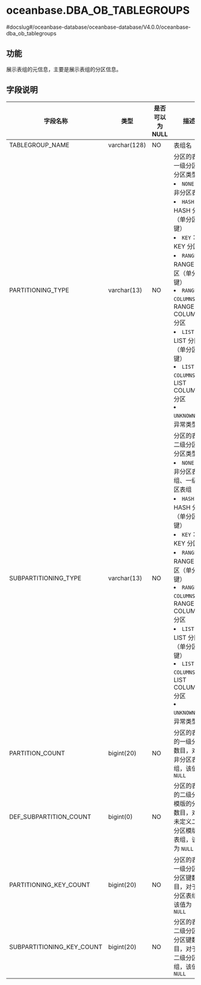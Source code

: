 oceanbase.DBA_OB_TABLEGROUPS 
=================================================
#docslug#/oceanbase-database/oceanbase-database/V4.0.0/oceanbase-dba_ob_tablegroups


功能 
-------------------

展示表组的元信息，主要是展示表组的分区信息。

字段说明 
----------------------



|           字段名称            |      类型      | 是否可以为 NULL |                                                                                                                                                                                                                                                                     描述                                                                                                                                                                                                                                                                     |
|---------------------------|--------------|------------|--------------------------------------------------------------------------------------------------------------------------------------------------------------------------------------------------------------------------------------------------------------------------------------------------------------------------------------------------------------------------------------------------------------------------------------------------------------------------------------------------------------------------------------------|
| TABLEGROUP_NAME           | varchar(128) | NO         | 表组名                                                                                                                                                                                                                                                                                                                                                                                                                                                                                                                                        |
| PARTITIONING_TYPE         | varchar(13)  | NO         | 分区的表组一级分区的分区类型： <li> `NONE`：非分区表组   <li> `HASH`：HASH 分区（单分区键）   <li> `KEY`：KEY 分区   <li> `RANGE`：RANGE 分区（单分区键）   <li> `RANGE COLUMNS`：RANGE COLUMNS 分区   <li> `LIST`：LIST 分区（单分区键）   <li> `LIST COLUMNS`：LIST COLUMNS 分区   <li> `UNKNOWN`：异常类型           |
| SUBPARTITIONING_TYPE      | varchar(13)  | NO         | 分区的表组二级分区的分区类型： <li> `NONE`：非分区表组、一级分区表组   <li> `HASH`：HASH 分区（单分区键）   <li> `KEY`：KEY 分区   <li> `RANGE`：RANGE 分区（单分区键）   <li> `RANGE COLUMNS`：RANGE COLUMNS 分区   <li> `LIST`：LIST 分区（单分区键）   <li> `LIST COLUMNS`：LIST COLUMNS 分区   <li> `UNKNOWN`：异常类型    |
| PARTITION_COUNT           | bigint(20)   | NO         | 分区的表组的一级分区数目，对于非分区表组，该值为 `NULL`                                                                                                                                                                                                                                                                                                                                                                                                                                                                                                            |
| DEF_SUBPARTITION_COUNT    | bigint(0)    | NO         | 分区的表组的二级分区模版的分区数目，对于未定义二级分区模版的表组，该值为 `NULL`                                                                                                                                                                                                                                                                                                                                                                                                                                                                                                |
| PARTITIONING_KEY_COUNT    | bigint(20)   | NO         | 分区的表组一级分区的分区键数目，对于非分区表组，该值为 `NULL`                                                                                                                                                                                                                                                                                                                                                                                                                                                                                                         |
| SUBPARTITIONING_KEY_COUNT | bigint(20)   | NO         | 分区的表组二级分区的分区键数目，对于非二级分区表组，该值为 `NULL`                                                                                                                                                                                                                                                                                                                                                                                                                                                                                                       |


